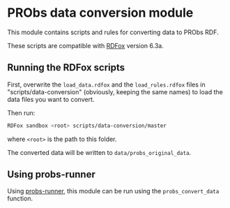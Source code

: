 # PRObs data conversion module

This module contains scripts and rules for converting data to PRObs RDF.

These scripts are compatible with [RDFox](https://www.oxfordsemantic.tech) version 6.3a.

## Running the RDFox scripts

First, overwrite the `load_data.rdfox` and the `load_rules.rdfox` files in "scripts/data-conversion" (obviously, keeping the same names) to load the data files you want to convert.

Then run:

```sh
RDFox sandbox <root> scripts/data-conversion/master
```

where `<root>` is the path to this folder.

The converted data will be written to `data/probs_original_data`.

## Using probs-runner

Using [probs-runner](https://github.com/probs-lab/probs-runner), this module can be run using the `probs_convert_data` function.
